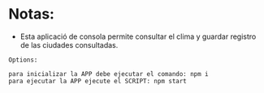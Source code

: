 # Notas:

- Esta aplicació de consola permite consultar el clima y guardar registro de las ciudades consultadas.

```
Options:

para inicializar la APP debe ejecutar el comando: npm i
para ejecutar la APP ejecute el SCRIPT: npm start

```
